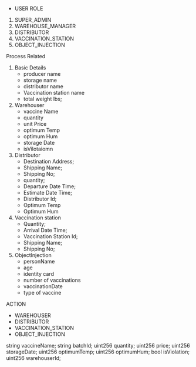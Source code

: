 - USER ROLE
1. SUPER_ADMIN
2. WAREHOUSE_MANAGER
3. DISTRIBUTOR
4. VACCINATION_STATION
5. OBJECT_INJECTION

Process Related
1. Basic Details
    - producer name
    - storage name
    - distributor name
    - Vaccination station name
    - total weight lbs;
2. Warehouser
    - vaccine Name
    - quantity
    - unit Price
    - optimum Temp
    - optimum Hum
    - storage Date
    - isVilotaiomn
3. Distributor
    - Destination Address;
    - Shipping Name;
    - Shipping No;
    - quantity;
    - Departure Date Time;
    - Estimate Date Time;
    - Distributor Id;
    - Optimum Temp
    - Optimum Hum
4. Vaccination station
    - Quantity;
    - Arrival Date Time;
    - Vaccination Station Id;
    - Shipping Name;
    - Shipping No;
5. ObjectInjection
    - personName
    - age
    - identity card
    - number of vaccinations
    - vaccinationDate
    - type of vaccine
    


ACTION
 - WAREHOUSER
 - DISTRIBUTOR
 - VACCINATION_STATION
 - OBJECT_INJECTION

string vaccineName;
string batchId;
uint256 quantity;
uint256 price;
uint256 storageDate;
uint256 optimumTemp;
uint256 optimumHum;
bool isViolation;
uint256 warehouserId;